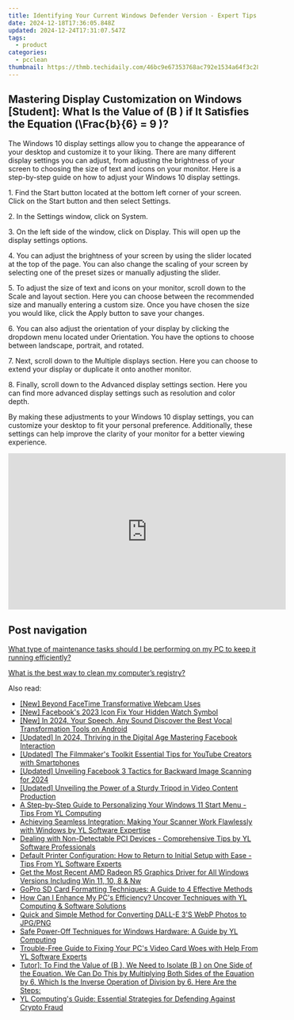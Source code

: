 ```yaml
---
title: Identifying Your Current Windows Defender Version - Expert Tips From YL Computing
date: 2024-12-18T17:36:05.848Z
updated: 2024-12-24T17:31:07.547Z
tags:
  - product
categories:
  - pcclean
thumbnail: https://thmb.techidaily.com/46bc9e67353768ac792e1534a64f3c2875130c736cfcb08614e4c3a629de687e.jpg
---
```


## Mastering Display Customization on Windows [Student]: What Is the Value of \(B \) if It Satisfies the Equation \(\Frac{b}{6} = 9 \)?

The Windows 10 display settings allow you to change the appearance of your desktop and customize it to your liking. There are many different display settings you can adjust, from adjusting the brightness of your screen to choosing the size of text and icons on your monitor. Here is a step-by-step guide on how to adjust your Windows 10 display settings. 

1\. Find the Start button located at the bottom left corner of your screen. Click on the Start button and then select Settings.

2\. In the Settings window, click on System.

3\. On the left side of the window, click on Display. This will open up the display settings options. 

4\. You can adjust the brightness of your screen by using the slider located at the top of the page. You can also change the scaling of your screen by selecting one of the preset sizes or manually adjusting the slider.

5\. To adjust the size of text and icons on your monitor, scroll down to the Scale and layout section. Here you can choose between the recommended size and manually entering a custom size. Once you have chosen the size you would like, click the Apply button to save your changes.

6\. You can also adjust the orientation of your display by clicking the dropdown menu located under Orientation. You have the options to choose between landscape, portrait, and rotated.

7\. Next, scroll down to the Multiple displays section. Here you can choose to extend your display or duplicate it onto another monitor.

8\. Finally, scroll down to the Advanced display settings section. Here you can find more advanced display settings such as resolution and color depth. 

By making these adjustments to your Windows 10 display settings, you can customize your desktop to fit your personal preference. Additionally, these settings can help improve the clarity of your monitor for a better viewing experience.

<!-- affiliate ads begin -->
<iframe width="560" height="315" src="https://www.youtube.com/embed/0nGlyEL5K6Y?si=3KZhTTBvKcPmyS68" title="YouTube video player" frameborder="0" allow="accelerometer; autoplay; clipboard-write; encrypted-media; gyroscope; picture-in-picture; web-share" referrerpolicy="strict-origin-when-cross-origin" allowfullscreen></iframe>
<!-- affiliate ads end -->

## Post navigation

[What type of maintenance tasks should I be performing on my PC to keep it running efficiently?](https://tools.techidaily.com/pcclean/products/)

[What is the best way to clean my computer’s registry?](https://tools.techidaily.com/pcclean/products/)

<ins class="adsbygoogle"
     style="display:block"
     data-ad-format="autorelaxed"
     data-ad-client="ca-pub-7571918770474297"
     data-ad-slot="1223367746"></ins>

<ins class="adsbygoogle"
     style="display:block"
     data-ad-client="ca-pub-7571918770474297"
     data-ad-slot="8358498916"
     data-ad-format="auto"
     data-full-width-responsive="true"></ins>

<span class="atpl-alsoreadstyle">Also read:</span>
<div><ul>
<li><a href="https://remote-screen-capture.techidaily.com/new-beyond-facetime-transformative-webcam-uses/"><u>[New] Beyond FaceTime Transformative Webcam Uses</u></a></li>
<li><a href="https://facebook-video-recording.techidaily.com/new-facebooks-2023-icon-fix-your-hidden-watch-symbol/"><u>[New] Facebook's 2023 Icon Fix Your Hidden Watch Symbol</u></a></li>
<li><a href="https://visual-screen-recording.techidaily.com/new-in-2024-your-speech-any-sound-discover-the-best-vocal-transformation-tools-on-android/"><u>[New] In 2024, Your Speech, Any Sound Discover the Best Vocal Transformation Tools on Android</u></a></li>
<li><a href="https://facebook-video-files.techidaily.com/updated-in-2024-thriving-in-the-digital-age-mastering-facebook-interaction/"><u>[Updated] In 2024, Thriving in the Digital Age Mastering Facebook Interaction</u></a></li>
<li><a href="https://facebook-video-footage.techidaily.com/updated-the-filmmakers-toolkit-essential-tips-for-youtube-creators-with-smartphones/"><u>[Updated] The Filmmaker's Toolkit Essential Tips for YouTube Creators with Smartphones</u></a></li>
<li><a href="https://facebook-video-recording.techidaily.com/updated-unveiling-facebook-3-tactics-for-backward-image-scanning-for-2024/"><u>[Updated] Unveiling Facebook 3 Tactics for Backward Image Scanning for 2024</u></a></li>
<li><a href="https://youtube-blog.techidaily.com/ed-unveiling-the-power-of-a-sturdy-tripod-in-video-content-production/"><u>[Updated] Unveiling the Power of a Sturdy Tripod in Video Content Production</u></a></li>
<li><a href="https://discover-alternatives.techidaily.com/a-step-by-step-guide-to-personalizing-your-windows-11-start-menu-tips-from-yl-computing/"><u>A Step-by-Step Guide to Personalizing Your Windows 11 Start Menu - Tips From YL Computing</u></a></li>
<li><a href="https://discover-alternatives.techidaily.com/achieving-seamless-integration-making-your-scanner-work-flawlessly-with-windows-by-yl-software-expertise/"><u>Achieving Seamless Integration: Making Your Scanner Work Flawlessly with Windows by YL Software Expertise</u></a></li>
<li><a href="https://discover-alternatives.techidaily.com/dealing-with-non-detectable-pci-devices-comprehensive-tips-by-yl-software-professionals/"><u>Dealing with Non-Detectable PCI Devices - Comprehensive Tips by YL Software Professionals</u></a></li>
<li><a href="https://discover-alternatives.techidaily.com/default-printer-configuration-how-to-return-to-initial-setup-with-ease-tips-from-yl-software-experts/"><u>Default Printer Configuration: How to Return to Initial Setup with Ease - Tips From YL Software Experts</u></a></li>
<li><a href="https://hardware-updates.techidaily.com/get-the-most-recent-amd-radeon-r5-graphics-driver-for-all-windows-versions-including-win-11-10-8-and-nw/"><u>Get the Most Recent AMD Radeon R5 Graphics Driver for All Windows Versions Including Win 11, 10, 8 & Nw</u></a></li>
<li><a href="https://win-excellent.techidaily.com/gopro-sd-card-formatting-techniques-a-guide-to-4-effective-methods/"><u>GoPro SD Card Formatting Techniques: A Guide to 4 Effective Methods</u></a></li>
<li><a href="https://discover-alternatives.techidaily.com/how-can-i-enhance-my-pcs-efficiency-uncover-techniques-with-yl-computing-and-software-solutions/"><u>How Can I Enhance My PC's Efficiency? Uncover Techniques with YL Computing & Software Solutions</u></a></li>
<li><a href="https://tech-haven.techidaily.com/quick-and-simple-method-for-converting-dall-e-3s-webp-photos-to-jpgpng/"><u>Quick and Simple Method for Converting DALL-E 3'S WebP Photos to JPG/PNG</u></a></li>
<li><a href="https://discover-alternatives.techidaily.com/safe-power-off-techniques-for-windows-hardware-a-guide-by-yl-computing/"><u>Safe Power-Off Techniques for Windows Hardware: A Guide by YL Computing</u></a></li>
<li><a href="https://discover-alternatives.techidaily.com/trouble-free-guide-to-fixing-your-pcs-video-card-woes-with-help-from-yl-software-experts/"><u>Trouble-Free Guide to Fixing Your PC's Video Card Woes with Help From YL Software Experts</u></a></li>
<li><a href="https://discover-alternatives.techidaily.com/tutor-to-find-the-value-of-b-we-need-to-isolate-b-on-one-side-of-the-equation-we-can-do-this-by-multiplying-both-sides-of-the-equation-by-6-which-is-the-inv49/"><u>Tutor]: To Find the Value of (B ), We Need to Isolate (B ) on One Side of the Equation. We Can Do This by Multiplying Both Sides of the Equation by 6, Which Is the Inverse Operation of Division by 6. Here Are the Steps:</u></a></li>
<li><a href="https://discover-alternatives.techidaily.com/yl-computings-guide-essential-strategies-for-defending-against-crypto-fraud/"><u>YL Computing's Guide: Essential Strategies for Defending Against Crypto Fraud</u></a></li>
</ul></div>

